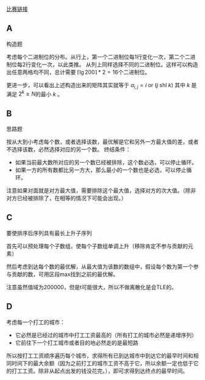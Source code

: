 [比赛链接](https://codeforces.com/contest/1801)

## A

构造题

考虑每个二进制位的分布。从行上，第一个二进制位每1行变化一次，第二个二进制位每2行变化一次，以此类推。
从列上同样选择不同的二进制位。这样可以构造出任意两格均不同，总计需要 $\lceil\lg{200}\rceil*2=16$个二进制位。

更进一步，可以看出上述构造出来的矩阵其实就等于 $a_{i,j} = i~\mathrm{or}~(j~\mathrm{shl}~k)$ 其中 $k$ 是满足 $2^k\ge N$的最小 $k$ 。

## B

思路题

按从大到小考虑每个数，或者选择该数，最优解是它和另外一方最大值的差，或者不选择该数，必然选择对应的另一个数。
终结条件：

* 如果当前最大数所对应的另一个数已经被排除，这个数必选，可以停止循环。
* 如果一方的所有数都比另一方大，那么最小的一个数也是必选，可以停止循环。

注意如果对面就是对方最大值，需要排除这个最大值，选择对方的次大值。（除非对方已经被排除了，在相等的情况下可能会出现。）

## C

要使排序后序列具有最长上升子序列

首先可以预处理每个子数组，使每个子数组单调上升（移除肯定不参与贡献的元素）

然后考虑到达每个数的最优解，从最大值为该数的数组中，假设每个数为第一个参与贡献的数，可用区段max找到之前的最优解。

注意虽然值域为200000，但是t可能很大，所以不做离散化是会TLE的。

## D

考虑每一个打工的城市：

* 它必然是已经过的城市中打工工资最高的（所有打工的城市必然是递增序列）
* 它前往下一个打工城市或者目的地必然走的是最短路

所以按打工工资顺序遍历每个城市，求得所有已到达城市中到达它的最早时间和相同时间下的最大余额（因为之前打工的城市工资不高于它，所以余额一定也低于它的打工工资。除非从起点出发的钱没花完。），即可求得到达终点的最早时间。


